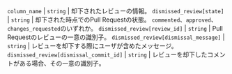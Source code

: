`column_name` | `string` | 却下されたレビューの情報。 `dismissed_review[state]` | `string` | 却下された時点でのPull Requestの状態。 `commented`、`approved`、`changes_requested`のいずれか。 `dismissed_review[review_id]` | `string` | Pull Requestのレビューの一意の識別子。 `dismissed_review[dismissal_message]` | `string` | レビューを却下する際にユーザが含めたメッセージ。 `dismissed_review[dismissal_commit_id]` | `string` | レビューを却下したコメントがある場合、その一意の識別子。
